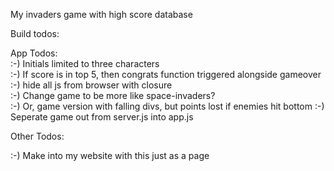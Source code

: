 My invaders game with high score database



Build todos:



App Todos:   
:-) Initials limited to three characters  
:-) If score is in top 5, then congrats function triggered alongside gameover  
:-) hide all js from browser with closure  
:-) Change game to be more like space-invaders?  
:-) Or, game version with falling divs, but points lost if enemies hit bottom
:-) Seperate game out from server.js into app.js


Other Todos:  

:-) Make into my website with this just as a page


